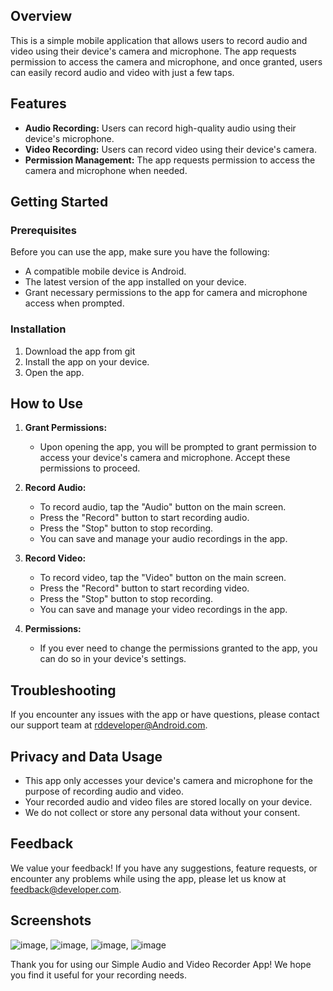 ## Overview

This is a simple mobile application that allows users to record audio and video using their device's camera and microphone. The app requests permission to access the camera and microphone, and once granted, users can easily record audio and video with just a few taps.

## Features

- **Audio Recording:** Users can record high-quality audio using their device's microphone.
- **Video Recording:** Users can record video using their device's camera.
- **Permission Management:** The app requests permission to access the camera and microphone when needed.

## Getting Started

### Prerequisites

Before you can use the app, make sure you have the following:

- A compatible mobile device is  Android.
- The latest version of the app installed on your device.
- Grant necessary permissions to the app for camera and microphone access when prompted.

### Installation

1. Download the app from git
2. Install the app on your device.
3. Open the app.

## How to Use

1. **Grant Permissions:**
   - Upon opening the app, you will be prompted to grant permission to access your device's camera and microphone. Accept these permissions to proceed.

2. **Record Audio:**
   - To record audio, tap the "Audio" button on the main screen.
   - Press the "Record" button to start recording audio.
   - Press the "Stop" button to stop recording.
   - You can save and manage your audio recordings in the app.

3. **Record Video:**
   - To record video, tap the "Video" button on the main screen.
   - Press the "Record" button to start recording video.
   - Press the "Stop" button to stop recording.
   - You can save and manage your video recordings in the app.

4. **Permissions:**
   - If you ever need to change the permissions granted to the app, you can do so in your device's settings.

## Troubleshooting

If you encounter any issues with the app or have questions, please contact our support team at [rddeveloper@Android.com](thummarbhautik7045@gmail.com).

## Privacy and Data Usage

- This app only accesses your device's camera and microphone for the purpose of recording audio and video.
- Your recorded audio and video files are stored locally on your device.
- We do not collect or store any personal data without your consent.

## Feedback

We value your feedback! If you have any suggestions, feature requests, or encounter any problems while using the app, please let us know at [feedback@developer.com](mailto:thummarbhautik7045@gmail.com).

## Screenshots

![image](https://github.com/BhautikPatel7/record_audio_video/assets/84130806/f35bb67f-0668-4323-9918-4aaae4fd8669),
![image](https://github.com/BhautikPatel7/record_audio_video/assets/84130806/c5bfe739-9c2d-4778-a0fe-82fcf462bff9),
![image](https://github.com/BhautikPatel7/record_audio_video/assets/84130806/1d3abf97-f027-42d9-8dde-d7a6952583e4),
![image](https://github.com/BhautikPatel7/record_audio_video/assets/84130806/b48c4ad5-e064-49c6-8d46-0d92c9884cc2)




Thank you for using our Simple Audio and Video Recorder App! We hope you find it useful for your recording needs.
